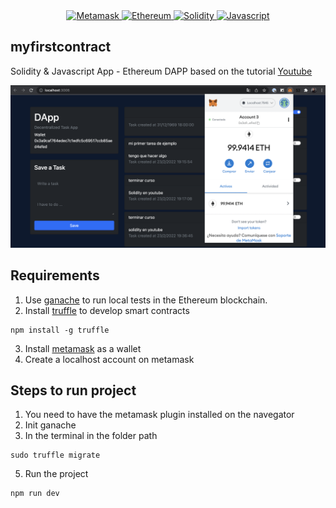  <p align="center">
 <br><br>
  <a href="https://docs.metamask.io/guide/">
    <img alt="Metamask" src="https://img.shields.io/badge/Metamask-FE7A16?style=for-the-badge&logo=Metamask&logoColor=white" />
  </a>
  <a href="https://ethereum.org/en/">
    <img alt="Ethereum" src="https://img.shields.io/badge/Ethereum-3C3C3D?style=for-the-badge&logo=Ethereum&logoColor=white" />
  </a>
  <a href="https://docs.soliditylang.org/en/v0.8.12/">
    <img alt="Solidity" src="https://img.shields.io/badge/Solidity-e6e6e6?style=for-the-badge&logo=solidity&logoColor=black" />
  </a>
  <a href="https://javascript.info/">
    <img alt="Javascript" src="https://img.shields.io/badge/JavaScript-323330?style=for-the-badge&logo=javascript&logoColor=F7DF1E" />
  </a>
</p>

## myfirstcontract

Solidity &amp; Javascript App - Ethereum DAPP
based on the tutorial [Youtube](https://www.youtube.com/watch?v=FAMWIoKvfRs)

<img alt="Awesome GitHub Profile Readme" src="assets/todolist.png"> </img>

## Requirements

1. Use [ganache](https://trufflesuite.com/ganache/) to run local tests in the Ethereum blockchain.
2. Install [truffle](https://trufflesuite.com/) to develop smart contracts
```
npm install -g truffle
```
3. Install [metamask](https://metamask.io/) as a wallet
4. Create a localhost account on metamask

## Steps to run project
1. You need to have the metamask plugin installed on the navegator
2. Init ganache
4. In the terminal in the folder path
```
sudo truffle migrate
```
5. Run the project
```
npm run dev
```